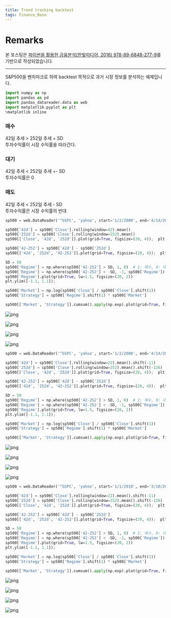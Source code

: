 ```yaml
---
title: Trend tracking backtest
tags: Finance_Base
---
```


# Remarks
본 포스팅은 [파이썬을 활용한 금융분석(한빛미디어, 2016) 978-89-6848-277-9](https://books.google.co.kr/books/about/%ED%8C%8C%EC%9D%B4%EC%8D%AC%EC%9D%84_%ED%99%9C%EC%9A%A9%ED%95%9C_%EA%B8%88%EC%9C%B5_%EB%B6%84%EC%84%9D.html?id=crpUDwAAQBAJ&printsec=frontcover&source=kp_read_button&redir_esc=y#v=onepage&q&f=false)를 기반으로 작성되었습니다.

<!--more-->

---

S&P500을 벤치마크로 하여 backtest 목적으로 과거 시장 정보를 분석하는 예제입니다.  



```python
import numpy as np
import pandas as pd
import pandas_datareader.data as web
import matplotlib.pyplot as plt
%matplotlib inline
```

### 매수
42일 추세 > 252일 추세 + SD  
투자수익률이 시장 수익률을 따라간다.

### 대기
42일 추세 < 252일 추세 +- SD  
투자수익률은 0

### 매도
42일 추세 < 252일 추세 - SD  
투자수익률은 시장 수익률의 반대


```python
sp500 = web.DataReader('^GSPC', 'yahoo', start='1/2/2000', end='4/14/2014')

sp500['42d'] = sp500['Close'].rolling(window=42).mean()
sp500['252d'] = sp500['Close'].rolling(window=252).mean()
sp500[['Close', '42d', '252d']].plot(grid=True, figsize=(20, 4));  plt.show();

sp500['42-252'] = sp500['42d'] - sp500['252d']
sp500[['42d', '252d', '42-252']].plot(grid=True, figsize=(20, 4));  plt.show();

SD = 50
sp500['Regime'] = np.where(sp500['42-252'] > SD, 1, 0)  # 1: 매수, 0: 대기
sp500['Regime'] = np.where(sp500['42-252'] < -SD, -1, sp500['Regime'])  # -1: 매도
sp500['Regime'].plot(grid=True, lw=1.5, figsize=(20, 2))
plt.ylim([-1.1, 1.1]);

sp500['Market'] = np.log(sp500['Close'] / sp500['Close'].shift(1))
sp500['Strategy'] = sp500['Regime'].shift(1) * sp500['Market']

sp500[['Market', 'Strategy']].cumsum().apply(np.exp).plot(grid=True, figsize=(20, 4));
```


![png](/images/2020-03-11-ma/output_2_0.png)



![png](/images/2020-03-11-ma/output_2_1.png)



![png](/images/2020-03-11-ma/output_2_2.png)



![png](/images/2020-03-11-ma/output_2_3.png)



```python
sp500 = web.DataReader('^GSPC', 'yahoo', start='1/2/2000', end='4/14/2014')

sp500['42d'] = sp500['Close'].rolling(window=22).mean().shift(-11)
sp500['252d'] = sp500['Close'].rolling(window=252).mean().shift(-126)
sp500[['Close', '42d', '252d']].plot(grid=True, figsize=(20, 4));  plt.show();

sp500['42-252'] = sp500['42d'] - sp500['252d']
sp500[['42d', '252d', '42-252']].plot(grid=True, figsize=(20, 4));  plt.show();

SD = 50
sp500['Regime'] = np.where(sp500['42-252'] > SD, 1, 0)  # 1: 매수, 0: 대기
sp500['Regime'] = np.where(sp500['42-252'] < -SD, -1, sp500['Regime'])  # -1: 매도
sp500['Regime'].plot(grid=True, lw=1.5, figsize=(20, 2))
plt.ylim([-1.1, 1.1]);

sp500['Market'] = np.log(sp500['Close'] / sp500['Close'].shift(1))
sp500['Strategy'] = sp500['Regime'].shift(1) * sp500['Market']

sp500[['Market', 'Strategy']].cumsum().apply(np.exp).plot(grid=True, figsize=(20, 4));
```


![png](/images/2020-03-11-ma/output_3_0.png)



![png](/images/2020-03-11-ma/output_3_1.png)



![png](/images/2020-03-11-ma/output_3_2.png)



![png](/images/2020-03-11-ma/output_3_3.png)



```python
sp500 = web.DataReader('^GSPC', 'yahoo', start='1/1/2010', end='3/10/2020')

sp500['42d'] = sp500['Close'].rolling(window=22).mean().shift(-11)
sp500['252d'] = sp500['Close'].rolling(window=252).mean().shift(-126)
sp500[['Close', '42d', '252d']].plot(grid=True, figsize=(20, 4));  plt.show();

sp500['42-252'] = sp500['42d'] - sp500['252d']
sp500[['42d', '252d', '42-252']].plot(grid=True, figsize=(20, 4));  plt.show();

SD = 50
sp500['Regime'] = np.where(sp500['42-252'] > SD, 1, 0)  # 1: 매수, 0: 대기
sp500['Regime'] = np.where(sp500['42-252'] < -SD, -1, sp500['Regime'])  # -1: 매도
sp500['Regime'].plot(grid=True, lw=1.5, figsize=(20, 2))
plt.ylim([-1.1, 1.1]);

sp500['Market'] = np.log(sp500['Close'] / sp500['Close'].shift(1))
sp500['Strategy'] = sp500['Regime'].shift(1) * sp500['Market']

sp500[['Market', 'Strategy']].cumsum().apply(np.exp).plot(grid=True, figsize=(20, 4));
```


![png](/images/2020-03-11-ma/output_4_0.png)



![png](/images/2020-03-11-ma/output_4_1.png)



![png](/images/2020-03-11-ma/output_4_2.png)



![png](/images/2020-03-11-ma/output_4_3.png)

